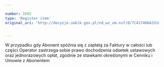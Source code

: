 ```yaml
---

number: 3592
type: 'Register item'
original_uri: 'http://decyzje.uokik.gov.pl/nd_wz_um.nsf/0/7C417406A331C579C1257A55002D8AED?OpenDocument'


---
```


W przypadku gdy Abonent spóźnia się z zapłatą za Faktury w całości lub części Operator zastrzega sobie prawo dochodzenia odsetek ustawowych oraz jednorazowych opłat, zgodnie ze stawkami określonymi w Cenniku i Umowie z Abonentem
